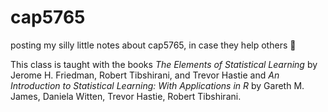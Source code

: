 # cap5765

posting my silly little notes about cap5765, in case they help others 🙌

This class is taught with the books _The Elements of Statistical Learning_ by Jerome H. Friedman, Robert Tibshirani, and Trevor Hastie and _An Introduction to Statistical Learning: With Applications in R_ by Gareth M. James, Daniela Witten, Trevor Hastie, Robert Tibshirani.

